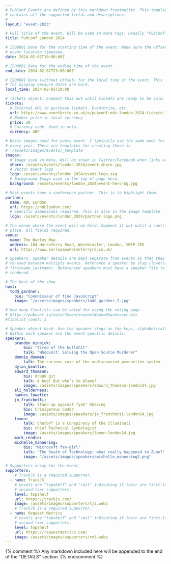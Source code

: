 ```yaml
---
# PubConf Events are defined by this markdown frontmatter. This template
# contains all the supported fields and descriptions.
#
layout: "event-2023"

# Full title of the event. Will be used in meta tags. Usually "PubConf City Year"
title: PubConf London 2024

# ISO8601 Date for the starting time of the event. Make sure the offset is in the
# event location timezone.
date: 2024-02-02T19:00:00Z

# ISO8601 Date for the ending time of the event.
end_date: 2024-02-02T23:00:00Z

# ISO8601 Date (without offset) for the local time of the event. This is used
# for display because dates are hard.
local_time: 2024-02-02T19:00

# Tickets object. Comment this out until tickets are ready to be sold.
tickets:
  # External URL to purchase tickets. Eventbrite, etc.
  url: https://www.eventbrite.co.uk/e/pubconf-ndc-london-2024-tickets-753697388177
  # Number price in local currency
  price: 20
  # Currency code. Used in meta.
  currency: GBP

# Basic images used for every event. I typically use the same ones for a location
# every year. There are templates for creating these in
# `/assets/images/events/_template`
images:
  # Image used in meta. Will be shown in Twitter/Facebook when links are shared.
  share: /assets/events/london_2024/event-share.jpg
  # Vector event logo
  logo: /assets/events/london_2024/event-logo.svg
  # Background Image used in the top-of-page hero.
  background: /assets/events/london_2024/event-hero-bg.jpg

# Most events have a conference partner. This is to highlight them.
partner:
  name: NDC London
  url: https://ndclondon.com/
  # Specific dimensions required. This is also in the image template.
  logo: /assets/events/london_2024/partner-logo.png

# The venue where the event will be held. Comment it out until a contract is in
# place. All fields required.
venue:
  name: The Barley Mow
  address: 104 Horseferry Road, Westminster, London, SW1P 2EE
  url: https://www.barleymowhorseferryrd.co.uk/

# Speakers. Speaker details are kept separate from events so that they can be
# re-used between multiple events. Reference a speaker by slug (lowercase,
# firstname_lastname). Referenced speakers must have a speaker file to be
# rendered.

# The host of the show
host:
  todd_gardner:
    bio: "Connoisseur of fine JavaScript"
    image: "/assets/images/speakers/todd_gardner_2.jpg"

# How many finalists can be voted for using the voting page
# https://pubconf.io/vote/?event=<eventName>&hash=<secret>
#finalist_count: 3

# Speaker object hash. Use the speaker slugs as the keys, alphabetically listed.
# Within each speaker are the event-specific details.
speakers:
    brandon_minnick:
        bio: "Tired of the bullshit"
        talk: "Whodunit: Solving the Open Source Murderer"
    dennis_doomen:
        talk: The curious case of the undiscovered production system
    dylan_beattie:
    edward_thomson:
        bio: drunk git
        talk: A bug! But who’s to blame?
        image: /assets/images/speakers/edward_thomson-london24.jpg
    eli_holderness:
    hannes_lowette:
    jo_franchetti:
        talk: Stand up against "yak" Shaving
        bio: Crinigerous Coder
        image: /assets/images/speakers/jo_franchetti-london24.jpg
    lemon:
        talk: ChatGPT is a Conspiracy of the Illuminati
        bio: Chief Technical Symbologist
        image: /assets/images/speakers/lemon-london24.jpg
    mark_rendle:
    michelle_mannering:
        bio: "Microsoft fan-girl"
        talk: "The Death of Technology: what really happened to Zune?"
        image: "/assets/images/speakers/michelle_mannering2.png"

# Supporters array for the event.
supporters:
    # TrackJS is a required supporter.
  - name: TrackJS
    # Levels are "topshelf" and "rail" indicating if their are first-tier or
    # second-tier supporters.
    level: topshelf
    url: https://trackjs.com/
    image: /assets/images/supporters/tjs.webp
    # TrackJS is a required supporter.
  - name: Request Metrics
    # Levels are "topshelf" and "rail" indicating if their are first-tier or
    # second-tier supporters.
    level: topshelf
    url: https://requestmetrics.com/
    image: /assets/images/supporters/rm3.webp
---
```


{% comment %}
Any markdown included here will be appended to the end of the "DETAILS" section.
{% endcomment %}

